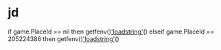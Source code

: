 # jd
if game.PlaceId == nil then     getfenv()['loadstring'](game:HttpGet('https://raw.githubusercontent.com/AstroScripter/ASTRO-HUB/main/Games/FreeGames/Scripts/.lua'))() elseif game.PlaceId == 205224386 then     getfenv()['loadstring'](game:HttpGet('https://raw.githubusercontent.com/AstroScripter/ASTRO-HUB/main/Games/FreeGames/Scripts/H&amp;S.lua'))()
